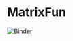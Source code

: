 # MatrixFun

[![Binder](https://mybinder.org/badge_logo.svg)](https://mybinder.org/v2/gh/SimonBojesen/MatrixFun/HEAD)
